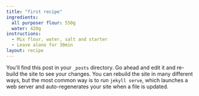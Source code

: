 ```yaml
---
title: "first recipe"
ingredients:
  all purposer flour: 550g
  water: 420g
instructions:
  - Mix flour, water, salt and starter
  - Leave alone for 30min
layout: recipe
---
```


You'll find this post in your `_posts` directory. Go ahead and edit it and re-build the site to see your changes. You can rebuild the site in many different ways, but the most common way is to run `jekyll serve`, which launches a web server and auto-regenerates your site when a file is updated.

